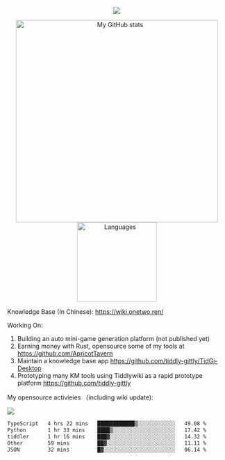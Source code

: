 <a href="https://github.com/linonetwo">
    <p align="center">
        <img src="https://github-profile-trophy.vercel.app/?username=linonetwo&column=7&theme=onedark"/>
    </p>
</a>
<a align="center" href="https://github.com/linonetwo">
  <p align="center">
    <img src="https://github-readme-stats.vercel.app/api?username=linonetwo&show_icons=true&count_private=true" alt="My GitHub stats" width="465"/>
    <img src="https://github-readme-stats.vercel.app/api/top-langs/?username=linonetwo&layout=compact&langs_count=10" alt="Languages" height="183">
  </p>
</a>

Knowledge Base (In Chinese): https://wiki.onetwo.ren/

Working On: 

1. Building an auto mini-game generation platform (not published yet)
1. Earning money with Rust, opensource some of my tools at https://github.com/ApricotTavern
1. Maintain a knowledge base app https://github.com/tiddly-gittly/TidGi-Desktop
1. Prototyping many KM tools using Tiddlywiki as a rapid prototype platform https://github.com/tiddly-gittly

My opensource activieies （including wiki update):

![](https://visitor-badge.glitch.me/badge?page_id=linonetwo.linonetwo)

<!--START_SECTION:waka-->

```txt
TypeScript   4 hrs 22 mins   ████████████▒░░░░░░░░░░░░   49.08 %
Python       1 hr 33 mins    ████▒░░░░░░░░░░░░░░░░░░░░   17.42 %
tiddler      1 hr 16 mins    ███▓░░░░░░░░░░░░░░░░░░░░░   14.32 %
Other        59 mins         ██▓░░░░░░░░░░░░░░░░░░░░░░   11.11 %
JSON         32 mins         █▓░░░░░░░░░░░░░░░░░░░░░░░   06.14 %
```

<!--END_SECTION:waka-->

